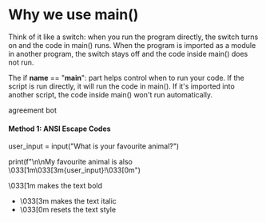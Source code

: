 # Why we use main() 
Think of it like a switch: when you run the program directly, the switch turns on and the code in main() runs. When the program is imported as a module in another program, the switch stays off and the code inside main() does not run.

The if __name__ == "__main__": part helps control when to run your code. If the script is run directly, it will run the code in main(). If it's imported into another script, the code inside main() won't run automatically.

 agreement bot 
#### Method 1: ANSI Escape Codes

user_input = input("What is your favourite animal?")

print(f"\n\nMy favourite animal is also \033[1m\033[3m{user_input}!\033[0m") 

 \033[1m makes the text bold
- \033[3m makes the text italic
- \033[0m resets the text style